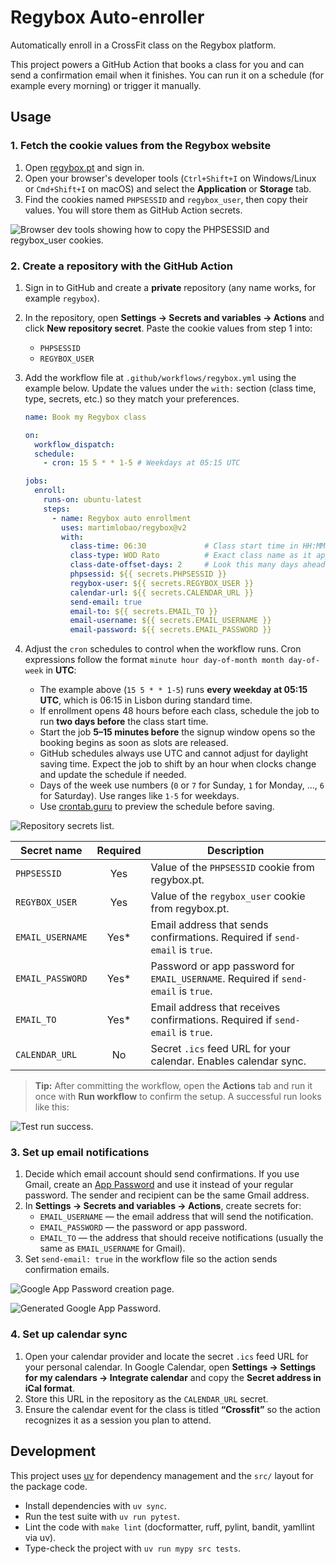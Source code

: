 # Regybox Auto-enroller

Automatically enroll in a CrossFit class on the Regybox platform.

This project powers a GitHub Action that books a class for you and can send a confirmation email when it finishes. You can run it on a schedule (for example every morning) or trigger it manually.

## Usage

### 1. Fetch the cookie values from the Regybox website

1. Open [regybox.pt](https://www.regybox.pt/app/app_nova/index.php) and sign in.
2. Open your browser's developer tools (`Ctrl+Shift+I` on Windows/Linux or `Cmd+Shift+I` on macOS) and select the **Application** or **Storage** tab.
3. Find the cookies named `PHPSESSID` and `regybox_user`, then copy their values. You will store them as GitHub Action secrets.

![Browser dev tools showing how to copy the PHPSESSID and regybox_user cookies.](./static/cookies.png)

### 2. Create a repository with the GitHub Action

1. Sign in to GitHub and create a **private** repository (any name works, for example `regybox`).
2. In the repository, open **Settings → Secrets and variables → Actions** and click **New repository secret**. Paste the cookie values from step 1 into:
   - `PHPSESSID`
   - `REGYBOX_USER`
3. Add the workflow file at `.github/workflows/regybox.yml` using the example below. Update the values under the `with:` section (class time, type, secrets, etc.) so they match your preferences.

   ```yaml
   name: Book my Regybox class

   on:
     workflow_dispatch:
     schedule:
       - cron: 15 5 * * 1-5 # Weekdays at 05:15 UTC

   jobs:
     enroll:
       runs-on: ubuntu-latest
       steps:
         - name: Regybox auto enrollment
           uses: martimlobao/regybox@v2
           with:
             class-time: 06:30             # Class start time in HH:MM (24-hour) format
             class-type: WOD Rato          # Exact class name as it appears in Regybox
             class-date-offset-days: 2     # Look this many days ahead when booking
             phpsessid: ${{ secrets.PHPSESSID }}
             regybox-user: ${{ secrets.REGYBOX_USER }}
             calendar-url: ${{ secrets.CALENDAR_URL }}
             send-email: true
             email-to: ${{ secrets.EMAIL_TO }}
             email-username: ${{ secrets.EMAIL_USERNAME }}
             email-password: ${{ secrets.EMAIL_PASSWORD }}
   ```

4. Adjust the `cron` schedules to control when the workflow runs. Cron expressions follow the format `minute hour day-of-month month day-of-week` in **UTC**:
   - The example above (`15 5 * * 1-5`) runs **every weekday at 05:15 UTC**, which is 06:15 in Lisbon during standard time.
   - If enrollment opens 48 hours before each class, schedule the job to run **two days before** the class start time.
   - Start the job **5–15 minutes before** the signup window opens so the booking begins as soon as slots are released.
   - GitHub schedules always use UTC and cannot adjust for daylight saving time. Expect the job to shift by an hour when clocks change and update the schedule if needed.
   - Days of the week use numbers (`0` or `7` for Sunday, `1` for Monday, …, `6` for Saturday). Use ranges like `1-5` for weekdays.
   - Use [crontab.guru](https://crontab.guru/) to preview the schedule before saving.

![Repository secrets list.](./static/repo-secrets.png)

| Secret name        | Required | Description |
| ------------------ | :------: | ----------- |
| `PHPSESSID`        |   Yes    | Value of the `PHPSESSID` cookie from regybox.pt. |
| `REGYBOX_USER`     |   Yes    | Value of the `regybox_user` cookie from regybox.pt. |
| `EMAIL_USERNAME`   |   Yes*   | Email address that sends confirmations. Required if `send-email` is `true`. |
| `EMAIL_PASSWORD`   |   Yes*   | Password or app password for `EMAIL_USERNAME`. Required if `send-email` is `true`. |
| `EMAIL_TO`         |   Yes*   | Email address that receives confirmations. Required if `send-email` is `true`. |
| `CALENDAR_URL`     |    No    | Secret `.ics` feed URL for your calendar. Enables calendar sync. |

> **Tip:** After committing the workflow, open the **Actions** tab and run it once with **Run workflow** to confirm the setup. A successful run looks like this:

![Test run success.](./static/enrollment-runs.png)

### 3. Set up email notifications

1. Decide which email account should send confirmations. If you use Gmail, create an [App Password](https://myaccount.google.com/apppasswords) and use it instead of your regular password. The sender and recipient can be the same Gmail address.
2. In **Settings → Secrets and variables → Actions**, create secrets for:
   - `EMAIL_USERNAME` — the email address that will send the notification.
   - `EMAIL_PASSWORD` — the password or app password.
   - `EMAIL_TO` — the address that should receive notifications (usually the same as `EMAIL_USERNAME` for Gmail).
3. Set `send-email: true` in the workflow file so the action sends confirmation emails.

![Google App Password creation page.](./static/create-app-password.png)

![Generated Google App Password.](./static/app-password.png)

### 4. Set up calendar sync

1. Open your calendar provider and locate the secret `.ics` feed URL for your personal calendar. In Google Calendar, open **Settings → Settings for my calendars → Integrate calendar** and copy the **Secret address in iCal format**.
2. Store this URL in the repository as the `CALENDAR_URL` secret.
3. Ensure the calendar event for the class is titled **“Crossfit”** so the action recognizes it as a session you plan to attend.

<!-- TODO: Add screenshot of locating the secret iCal URL. -->

## Development

This project uses [uv](https://docs.astral.sh/uv/) for dependency management and the `src/` layout for the package code.

- Install dependencies with `uv sync`.
- Run the test suite with `uv run pytest`.
- Lint the code with `make lint` (docformatter, ruff, pylint, bandit, yamllint via uv).
- Type-check the project with `uv run mypy src tests`.
